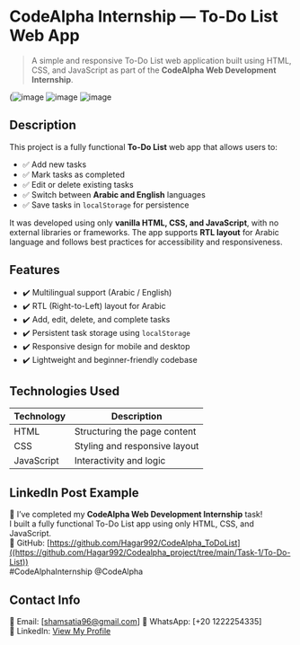# CodeAlpha Internship — To-Do List Web App

> A simple and responsive To-Do List web application built using HTML, CSS, and JavaScript as part of the **CodeAlpha Web Development Internship**.

(![image](https://github.com/user-attachments/assets/228d9b51-1ad0-4362-ab9d-8c6a7f88cbeb)
![image](https://github.com/user-attachments/assets/52c0378c-a104-4837-b33e-d576e0fa679b)
![image](https://github.com/user-attachments/assets/cdf5e8ed-d23b-4dae-87ff-73013f1ccf9c)


## Description
This project is a fully functional **To-Do List** web app that allows users to:
- ✅ Add new tasks  
- ✅ Mark tasks as completed  
- ✅ Edit or delete existing tasks  
- ✅ Switch between **Arabic and English** languages  
- ✅ Save tasks in `localStorage` for persistence  

It was developed using only **vanilla HTML, CSS, and JavaScript**, with no external libraries or frameworks. The app supports **RTL layout** for Arabic language and follows best practices for accessibility and responsiveness.

## Features
- ✔️ Multilingual support (Arabic / English)
- ✔️ RTL (Right-to-Left) layout for Arabic
- ✔️ Add, edit, delete, and complete tasks
- ✔️ Persistent task storage using `localStorage`
- ✔️ Responsive design for mobile and desktop
- ✔️ Lightweight and beginner-friendly codebase

## Technologies Used
| Technology     | Description                     |
|----------------|----------------------------------|
| HTML           | Structuring the page content     |
| CSS            | Styling and responsive layout    |
| JavaScript     | Interactivity and logic          |




## LinkedIn Post Example
📌 I’ve completed my **CodeAlpha Web Development Internship** task!  
I built a fully functional To-Do List app using only HTML, CSS, and JavaScript.  
🔗 GitHub: [https://github.com/Hagar992/CodeAlpha_ToDoList]((https://github.com/Hagar992/Codealpha_project/tree/main/Task-1/To-Do-List))  
#CodeAlphaInternship @CodeAlpha

## Contact Info
📧 Email: [shamsatia96@gmail.com]
📱 WhatsApp: [+20 1222254335]  
💼 LinkedIn: [View My Profile](https://www.linkedin.com/in/hagar-atia-%F0%9F%87%B5%F0%9F%87%B8-b8740a250?lipi=urn%3Ali%3Apage%3Ad_flagship3_messaging_conversation_detail%3BUtSBqTwzSGKfoIBSUAiCiw%3D%3D)


